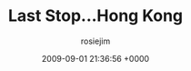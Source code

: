 ---
blog: travel
date: 2009-09-01 21:36:56 +0000
title: "Last Stop...Hong Kong"
author: rosiejim
permalink: /china-2009/hong-kong/last-stop-hong-kong.markd/
---